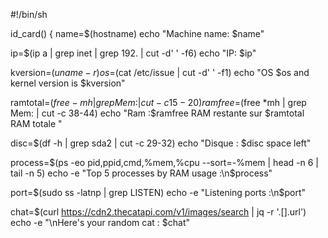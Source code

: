 #!/bin/sh

id_card()
{
name=$(hostname)
echo "Machine name: $name"

ip=$(ip a | grep inet | grep 192. | cut -d' ' -f6)
echo "IP: $ip"

kversion=$(uname -r)
os=$(cat /etc/issue | cut -d' ' -f1)
echo "OS $os and kernel version is $kversion"

ramtotal=$(free -mh | grep Mem: | cut -c 15-20)
ramfree=$(free *mh | grep Mem: | cut -c 38-44)
echo "Ram :$ramfree RAM restante sur $ramtotal RAM totale "

disc=$(df -h | grep sda2 | cut -c 29-32)
echo "Disque : $disc space left"

process=$(ps -eo pid,ppid,cmd,%mem,%cpu --sort=-%mem | head -n 6 | tail -n 5)
echo -e "Top 5 processes by RAM usage :\n$process"

port=$(sudo ss -latnp | grep LISTEN)
echo -e "Listening ports :\n$port"

chat=$(curl https://cdn2.thecatapi.com/v1/images/search | jq -r '.[].url')
echo -e "\nHere's your random cat : $chat"